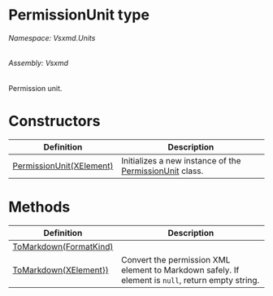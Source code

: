 <a name='T-Vsxmd-Units-PermissionUnit'></a>
# PermissionUnit type

###### Namespace:  Vsxmd.Units

###### Assembly:  Vsxmd

Permission unit.

# Constructors

| Definition | Description |
|-|-|
| [PermissionUnit(XElement)](Constructors/Constructors.md) | Initializes a new instance of the [PermissionUnit](././PermissionUnit.md) class. |

# Methods

| Definition | Description |
|-|-|
| [ToMarkdown(FormatKind)](Methods/ToMarkdown.md) |  |
| [ToMarkdown(XElement})](Methods/ToMarkdown.md) | Convert the permission XML element to Markdown safely. If element is `null`, return empty string. |
